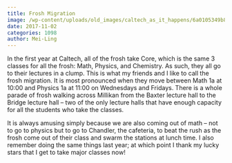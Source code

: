 ```yaml
---
title: Frosh Migration
image: /wp-content/uploads/old_images/caltech_as_it_happens/6a0105349b8251970b01b7c92b2782970b.jpg
date: 2017-11-02
categories: 1098
author: Mei-Ling
---
```


In the first year at Caltech, all of the frosh take Core, which is the same 3 classes for all the frosh: Math, Physics, and Chemistry. As such, they all go to their lectures in a clump. This is what my friends and I like to call the frosh migration. It is most pronounced when they move between Math 1a at 10:00 and Physics 1a at 11:00 on Wednesdays and Fridays. There is a whole parade of frosh walking across Millikan from the Baxter lecture hall to the Bridge lecture hall – two of the only lecture halls that have enough capacity for all the students who take the classes.

It is always amusing simply because we are also coming out of math – not to go to physics but to go to Chandler, the cafeteria, to beat the rush as the frosh come out of their class and swarm the stations at lunch time. I also remember doing the same things last year; at which point I thank my lucky stars that I get to take major classes now!
